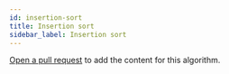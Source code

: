 ```yaml
---
id: insertion-sort
title: Insertion sort
sidebar_label: Insertion sort
---
```


[Open a pull request](https://github.com/AllAlgorithms/algorithms/tree/master/docs/insertion-sort.md) to add the content for this algorithm.